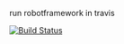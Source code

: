 run robotframework in travis

[![Build Status](https://travis-ci.org/blue119/robot-travis.svg?branch=master)](https://travis-ci.org/blue119/robot-travis)
